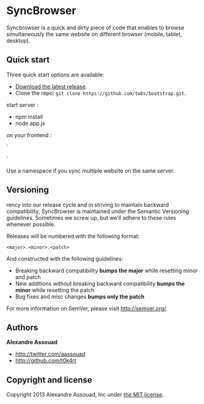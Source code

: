 # SyncBrowser

Syncbrowser is a quick and dirty piece of code that enables to browse simultaneously the same website on different browser (mobile, tablet, desktop).

## Quick start

Three quick start options are available:

- [Download the latest release](https://github.com/twbs/bootstrap/archive/v3.0.3.zip).
- Clone the repo: `git clone https://github.com/twbs/bootstrap.git`.

start server :
- npm install
- node app.js


on your frontend :

`<script src="http://your-node-server-adress/socket.io/socket.io.js"></script>
<script src="http://your-node-server-adress/syncbrowser.min.js"></script>
<script>
        Syncbrowser.sync('http://your-node-server-adress', 'namespace');
</script>`

Use a namespace if you sync multiple website on the same server.

## Versioning
rency into our release cycle and in striving to maintain backward compatibility, SyncBrowser is maintained under the Semantic Versioning guidelines. Sometimes we screw up, but we'll adhere to these rules whenever possible.

Releases will be numbered with the following format:

`<major>.<minor>.<patch>`

And constructed with the following guidelines:

- Breaking backward compatibility **bumps the major** while resetting minor and patch
- New additions without breaking backward compatibility **bumps the minor** while resetting the patch
- Bug fixes and misc changes **bumps only the patch**

For more information on SemVer, please visit <http://semver.org/>.



## Authors

**Alexandre Assouad**

- <http://twitter.com/aassouad>
- <http://github.com/t0k4rt>

## Copyright and license

Copyright 2013 Alexandre Assouad, Inc under [the MIT license](LICENSE).
